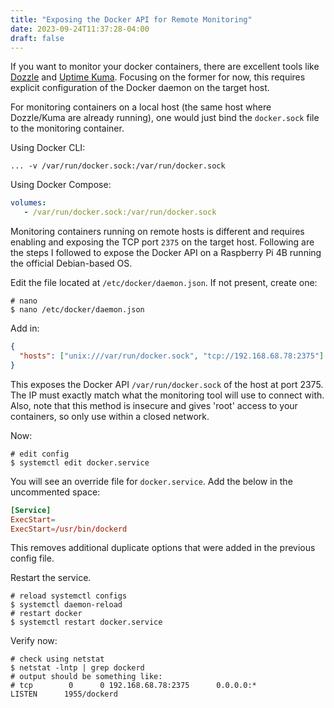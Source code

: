 ```yaml
---
title: "Exposing the Docker API for Remote Monitoring"
date: 2023-09-24T11:37:28-04:00
draft: false
---
```


If you want to monitor your docker containers, there are excellent tools like [Dozzle](https://dozzle.dev/)
and [Uptime Kuma](https://uptime.kuma.pet/). Focusing on the former for now, this requires explicit configuration of
the Docker daemon on the target host.

For monitoring containers on a local host (the same host where Dozzle/Kuma are already running), one would
just bind the `docker.sock` file to the monitoring container.

Using Docker CLI:

```shell
... -v /var/run/docker.sock:/var/run/docker.sock
```

Using Docker Compose:

```yaml
volumes:
   - /var/run/docker.sock:/var/run/docker.sock
```

Monitoring containers running on remote hosts is different and requires enabling and exposing the TCP port
`2375` on the target host. Following are the steps I followed to expose the Docker API on a Raspberry Pi 4B
running the official Debian-based OS.

Edit the file located at `/etc/docker/daemon.json`. If not present, create one:

```shell
# nano
$ nano /etc/docker/daemon.json
```

Add in:

```json
{
  "hosts": ["unix:///var/run/docker.sock", "tcp://192.168.68.78:2375"]
}
```

This exposes the Docker API `/var/run/docker.sock` of the host at port 2375.
The IP must exactly match what the monitoring tool will use to connect with. Also, note that this method is
insecure and gives 'root' access to your containers, so only use within a closed network.

Now:

```shell
# edit config
$ systemctl edit docker.service
```

You will see an override file for `docker.service`. Add the below in the uncommented space:

```conf
[Service]
ExecStart=
ExecStart=/usr/bin/dockerd
```

This removes additional duplicate options that were added in the previous config file.

Restart the service.

```shell
# reload systemctl configs
$ systemctl daemon-reload
# restart docker
$ systemctl restart docker.service
```

Verify now:

```shell
# check using netstat
$ netstat -lntp | grep dockerd
# output should be something like:
# tcp        0      0 192.168.68.78:2375      0.0.0.0:*               LISTEN      1955/dockerd
```
